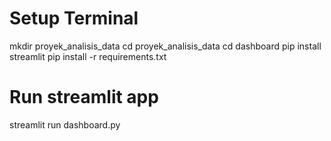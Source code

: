 # Setup Terminal

mkdir proyek_analisis_data
cd proyek_analisis_data
cd dashboard
pip install streamlit
pip install -r requirements.txt

# Run streamlit app

streamlit run dashboard.py
